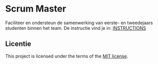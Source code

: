 # Scrum Master

Faciliteer en ondersteun de samenwerking van eerste- en tweedejaars studenten binnen het team. 
De instructie vind je in: [INSTRUCTIONS](https://github.com/fdnd/scrum-master/blob/main/docs/INSTRUCTIONS.md)


## Licentie

This project is licensed under the terms of the [MIT license](./LICENSE).
